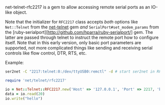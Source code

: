 net-telnet-rfc2217 is a gem to allow accessing remote serial ports as an
IO-like object.


Note that the initializer for `RFC2217` class accepts _both_ options like
`Net::Telnet` from the [net-telnet](https://github.com/ruby/net-telnet) gem
_and_ `SerialPort#set_modem_params` from the
[ruby-serialport][http://github.com/hparra/ruby-serialport/] gem. The
latter are passed through telnet to instruct the remote port how to configure
itself. Note that in this early version, only basic port parameters are
supported, not more complicated things like sending and receiving serial
controls like flow control, DTR, RTS, etc.

Example:

```bash
ser2net -C "2217:telnet:0:/dev/ttyUSB0:remctl" -d # start ser2net in RFC2217 mode
```

```ruby
require 'net/telnet/rfc2217'

io = Net::Telnet::RFC2217.new('Host' => '127.0.0.1', 'Port' => 2217, 'baud' => 115200)
data = io.read(20)
io.write("hello")
```

